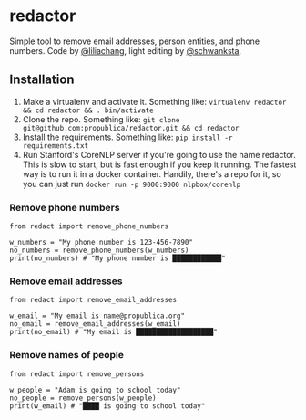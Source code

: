 # redactor
Simple tool to remove email addresses, person entities, and phone numbers. Code by [@liliachang](https://github.com/liliachang), light editing by [@schwanksta](https://github.com/schwanksta).

## Installation
1. Make a virtualenv and activate it. Something like: `virtualenv redactor && cd redactor && . bin/activate`
2. Clone the repo. Something like: `git clone git@github.com:propublica/redactor.git && cd redactor`
3. Install the requirements. Something like: `pip install -r requirements.txt`
4. Run Stanford's CoreNLP server if you're going to use the name redactor. This is slow to start, but is fast enough if you keep it running. The fastest way is to run it in a docker container. Handily, there's a repo for it, so you can just run `docker run -p 9000:9000 nlpbox/corenlp`

### Remove phone numbers
```
from redact import remove_phone_numbers

w_numbers = "My phone number is 123-456-7890"
no_numbers = remove_phone_numbers(w_numbers)
print(no_numbers) # "My phone number is ████████████"
```

### Remove email addresses

```
from redact import remove_email_addresses

w_email = "My email is name@propublica.org"
no_email = remove_email_addresses(w_email)
print(no_email) # "My email is ███████████████████"
```

### Remove names of people

```
from redact import remove_persons

w_people = "Adam is going to school today"
no_people = remove_persons(w_people)
print(w_email) # "████ is going to school today"
```
